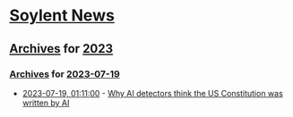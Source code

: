 # [Soylent News](../../../README.md)

## [Archives](../../index.md) for [2023](../index.md)

### [Archives](../../index.md) for [2023-07-19](index.md)

* [2023-07-19, 01:11:00](https://soylentnews.org/article.pl?sid=23/07/18/0233243&from=rss) - [Why AI detectors think the US Constitution was written by AI](https://soylentnews.org/article.pl?sid=23/07/18/0233243&from=rss)
